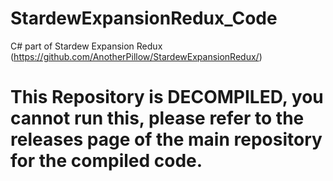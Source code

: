 # StardewExpansionRedux_Code
 C# part of Stardew Expansion Redux (https://github.com/AnotherPillow/StardewExpansionRedux/)
 
# This Repository is DECOMPILED, you cannot run this, please refer to the releases page of the main repository for the compiled code.

